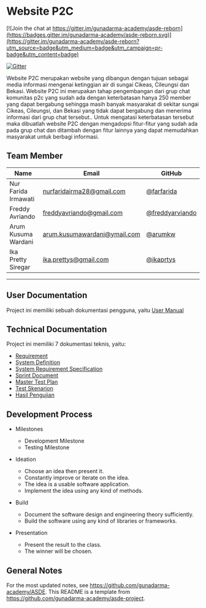 # Website P2C

[![Join the chat at https://gitter.im/gunadarma-academy/asde-reborn](https://badges.gitter.im/gunadarma-academy/asde-reborn.svg)](https://gitter.im/gunadarma-academy/asde-reborn?utm_source=badge&utm_medium=badge&utm_campaign=pr-badge&utm_content=badge)

[![Gitter](https://badges.gitter.im/gunadarma-academy/asde-reborn.svg)](https://gitter.im/gunadarma-academy/asde-reborn?utm_source=badge&utm_medium=badge&utm_campaign=pr-badge)

Website P2C merupakan website yang dibangun dengan tujuan sebagai media informasi mengenai ketinggian air di sungai Cikeas, Cileungsi dan Bekasi. Website P2C ini merupakan tahap pengembangan dari grup chat komunitas p2c yang sudah ada dengan keterbatasan hanya 250 member yang dapat bergabung sehingga masih banyak masyarakat di sekitar sungai Cikeas, Cileungsi, dan Bekasi yang tidak dapat bergabung dan menerima informasi dari grup chat tersebut.. Untuk mengatasi keterbatasan tersebut maka dibuatlah website P2C dengan mengadopsi fitur-fitur yang sudah ada pada grup chat dan ditambah dengan fitur lainnya yang dapat memudahkan masyarakat untuk berbagi informasi. 


## Team Member

| Name   | Email              | GitHub |
|--------|--------------------|--------|
| Nur Farida Irmawati | nurfaridairma28@gmail.com | [@farfarida](https://github.com/farfarida)
| Freddy Avriando | freddyavriando@gmail.com | [@freddyarviando](https://github.com/freddyarviando)
| Arum Kusuma Wardani | arum.kusumawardani@ymail.com | [@arumkw](https://github.com/arumkw)
| Ika Pretty Siregar | ika.prettys@gmail.com | [@ikaprtys](https://github.com/ikaprtys)
--------------------------------------------------

## User Documentation
Project ini memiliki sebuah dokumentasi pengguna, yaitu [User Manual](https://github.com/gunadarma-academy/asde-reborn/)

## Technical Documentation
Project ini memiliki 7 dokumentasi teknis, yaitu:
+ [Requirement](https://github.com/gunadarma-academy/asde-reborn/blob/master/dokumentasi/requirement.md)
+ [System Definition](https://github.com/gunadarma-academy/asde-reborn/)
+ [System Requirement Specification](https://github.com/gunadarma-academy/asde-reborn/blob/master/dokumentasi/System%20Requirement%20Specification.pdf)
+ [Sprint Document](https://github.com/gunadarma-academy/asde-reborn/)
+ [Master Test Plan](https://github.com/gunadarma-academy/asde-reborn-test/blob/master/Master%20Test%20Plan%20P2C.pdf)
+ [Test Skenarion](https://github.com/gunadarma-academy/asde-reborn-test/blob/master/Skenario%20Test%20P2C.pdf)
+ [Hasil Pengujian](https://github.com/gunadarma-academy/asde-reborn/)

## Development Process

+ Milestones
  + Development Milestone
  + Testing Milestone

+ Ideation
  + Choose an idea then present it.
  + Constantly improve or iterate on the idea.
  + The idea is a usable software application.
  + Implement the idea using any kind of methods.
+ Build
  + Document the software design and engineering theory sufficiently.
  + Build the software using any kind of libraries or frameworks.
+ Presentation
  + Present the result to the class.
  + The winner will be chosen.


## General Notes

For the most updated notes, see <https://github.com/gunadarma-academy/ASDE>. This README is a template from <https://github.com/gunadarma-academy/asde-project>.

